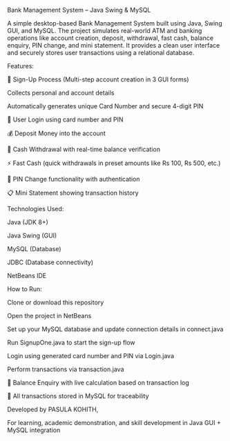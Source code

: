 Bank Management System – Java Swing & MySQL

A simple desktop-based Bank Management System built using Java, Swing GUI, and MySQL. The project simulates real-world ATM and banking operations like account creation, deposit, withdrawal, fast cash, balance enquiry, PIN change, and mini statement. It provides a clean user interface and securely stores user transactions using a relational database.



Features:

📝 Sign-Up Process (Multi-step account creation in 3 GUI forms)

Collects personal and account details

Automatically generates unique Card Number and secure 4-digit PIN

🔐 User Login using card number and PIN

💰 Deposit Money into the account

🏧 Cash Withdrawal with real-time balance verification

⚡ Fast Cash (quick withdrawals in preset amounts like Rs 100, Rs 500, etc.)

🔄 PIN Change functionality with authentication

📋 Mini Statement showing transaction history



Technologies Used:

Java (JDK 8+)

Java Swing (GUI)

MySQL (Database)

JDBC (Database connectivity)

NetBeans IDE



 How to Run:
 
Clone or download this repository

Open the project in NetBeans

Set up your MySQL database and update connection details in connect.java

Run SignupOne.java to start the sign-up flow

Login using generated card number and PIN via Login.java

Perform transactions via transaction.java

💼 Balance Enquiry with live calculation based on transaction log

🧾 All transactions stored in MySQL for traceability



Developed by PASULA KOHITH,

For learning, academic demonstration, and skill development in Java GUI + MySQL integration



